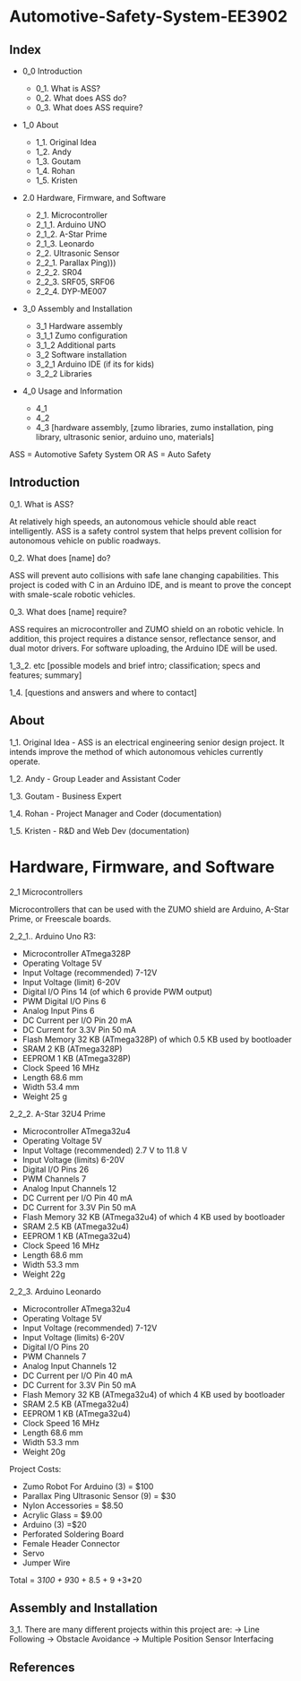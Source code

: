 # Automotive-Safety-System-EE3902

## Index

- 0_0 Introduction
  - 0_1. What is ASS?
  - 0_2. What does ASS do?
  - 0_3. What does ASS require?
  
- 1_0 About
  - 1_1. Original Idea
  - 1_2. Andy
  - 1_3. Goutam
  - 1_4. Rohan
  - 1_5. Kristen

- 2.0 Hardware, Firmware, and Software
  - 2_1. Microcontroller
  - 2_1_1. Arduino UNO
  - 2_1_2. A-Star Prime
  - 2_1_3. Leonardo
  - 2_2. Ultrasonic Sensor
  - 2_2_1. Parallax Ping)))
  - 2_2_2. SR04 
  - 2_2_3. SRF05, SRF06
  - 2_2_4. DYP-ME007

- 3_0 Assembly and Installation
  - 3_1 Hardware assembly
  - 3_1_1 Zumo configuration
  - 3_1_2 Additional parts
  - 3_2 Software installation
  - 3_2_1 Arduino IDE (if its for kids)
  - 3_2_2 Libraries

- 4_0 Usage and Information
  - 4_1
  - 4_2
  - 4_3
[hardware assembly, 
[zumo libraries, zumo installation, ping library, ultrasonic senior, arduino uno, materials]  

ASS = Automotive Safety System
OR
AS = Auto Safety

## Introduction
0_1. What is ASS?

At relatively high speeds, an autonomous vehicle should able react intelligently. ASS is a safety control system that helps prevent collision for autonomous vehicle on public roadways.

0_2. What does [name] do?

ASS will prevent auto collisions with safe lane changing capabilities. This project is coded with C in an Arduino IDE, and is meant to prove the concept with smale-scale robotic vehicles.

0_3. What does [name] require?

ASS requires an microcontroller and ZUMO shield on an robotic vehicle. In addition, this project requires a distance sensor, reflectance sensor, and dual motor drivers. For software uploading, the Arduino IDE will be used.



1_3_2.
etc
[possible models and brief intro; classification; specs and features; summary]

1_4. 
[questions and answers and where to contact]


## About
1_1. Original Idea - 
ASS is an electrical engineering senior design project. It intends improve the method of which autonomous vehicles currently operate.

1_2. Andy - Group Leader and Assistant Coder

1_3. Goutam - Business Expert

1_4. Rohan - Project Manager and Coder (documentation)

1_5. Kristen - R&D and Web Dev (documentation)

# Hardware, Firmware, and Software
2_1 Microcontrollers

Microcontrollers that can be used with the ZUMO shield are Arduino, A-Star Prime, or Freescale boards.

2_2_1.. Arduino Uno R3:
* Microcontroller	ATmega328P
* Operating Voltage	5V
* Input Voltage (recommended)	7-12V
* Input Voltage (limit)	6-20V
* Digital I/O Pins	14 (of which 6 provide PWM output)
* PWM Digital I/O Pins	6
* Analog Input Pins	6
* DC Current per I/O Pin	20 mA
* DC Current for 3.3V Pin	50 mA
* Flash Memory	32 KB (ATmega328P) of which 0.5 KB used by bootloader
* SRAM	2 KB (ATmega328P)
* EEPROM	1 KB (ATmega328P)
* Clock Speed	16 MHz
* Length	68.6 mm
* Width	53.4 mm
* Weight	25 g

2_2_2. A-Star 32U4 Prime
* Microcontroller ATmega32u4 
* Operating Voltage 5V 
* Input Voltage (recommended) 2.7 V to 11.8 V 
* Input Voltage (limits) 6-20V 
* Digital I/O Pins 26
* PWM Channels 7 
* Analog Input Channels 12 
* DC Current per I/O Pin 40 mA 
* DC Current for 3.3V Pin 50 mA 
* Flash Memory 32 KB (ATmega32u4) of which 4 KB used by bootloader 
* SRAM 2.5 KB (ATmega32u4) 
* EEPROM 1 KB (ATmega32u4) 
* Clock Speed 16 MHz 
* Length 68.6 mm 
* Width 53.3 mm 
* Weight 22g 

2_2_3. Arduino Leonardo 
* Microcontroller ATmega32u4 
* Operating Voltage 5V 
* Input Voltage (recommended) 7-12V 
* Input Voltage (limits) 6-20V 
* Digital I/O Pins 20 
* PWM Channels 7 
* Analog Input Channels 12 
* DC Current per I/O Pin 40 mA 
* DC Current for 3.3V Pin 50 mA 
* Flash Memory 32 KB (ATmega32u4) of which 4 KB used by bootloader 
* SRAM 2.5 KB (ATmega32u4) 
* EEPROM 1 KB (ATmega32u4) 
* Clock Speed 16 MHz 
* Length 68.6 mm 
* Width 53.3 mm 
* Weight 20g 



Project Costs:
* Zumo Robot For Arduino (3) = $100
* Parallax Ping Ultrasonic Sensor (9) = $30
* Nylon Accessories = $8.50
* Acrylic Glass = $9.00
* Arduino (3) =$20
* Perforated Soldering Board
* Female Header Connector
* Servo
* Jumper Wire


Total = 3*100 + 9*30 + 8.5 + 9 +3*20 


## Assembly and Installation

3_1. There are many different projects within this project are:
-> Line Following
-> Obstacle Avoidance
-> Multiple Position Sensor Interfacing

## References



